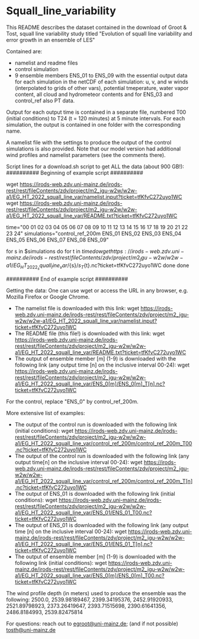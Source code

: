 # Squall_line_variability

This README describes the dataset contained in the download of Groot & Tost, squall line variability study titled 
"Evolution of squall line variability and error growth in an ensemble of LES"

Contained are:
- namelist and readme files
- control simulation
- 9 ensemble members ENS_01 to ENS_09
with the essential output data for each simulation in the netCDF of each simulation: u, v, and w winds (interpolated to grids of other vars), potential tmeperature, water vapor content, all cloud and hydrometeor contents and for ENS_03 and control_ref also PT data. 

Output for each output time is contained in a separate file, numbered T00 (initial conditions) to T24 (t = 120 minutes) at 5 minute intervals. For each simulation, the output is contained in one folder with the corresponding name.

A namelist file with the settings to produce the output of the control simulations is also provided. Note that our model version had additional wind profiles and namelist parameters (see the comments there). 


Script lines for a download.sh script to get ALL the data (about 900 GB!):
########## Beginning of example script ##########


wget https://irods-web.zdv.uni-mainz.de/irods-rest/rest/fileContents/zdv/project/m2_jgu-w2w/w2w-a1/EG_HT_2022_squall_line_var/namelist.input?ticket=tfKfvC272uyo1WC
wget https://irods-web.zdv.uni-mainz.de/irods-rest/rest/fileContents/zdv/project/m2_jgu-w2w/w2w-a1/EG_HT_2022_squall_line_var/README.txt?ticket=tfKfvC272uyo1WC


time="00 01 02 03 04 05 06 07 08 09 10 11 12 13 14 15 16 17 18 19 20 21 22 23 24"
simulations="control_ref_200m ENS_01 ENS_02 ENS_03 ENS_04 ENS_05 ENS_06 ENS_07 ENS_08 ENS_09"

for s in $simulations
do 
   for t in $time
   do 
      wget https://irods-web.zdv.uni-mainz.de/irods-rest/rest/fileContents/zdv/project/m2_jgu-w2w/w2w-a1/EG_HT_2022_squall_line_var/${s}/${s}_T${t}.nc?ticket=tfKfvC272uyo1WC
   done
done


########## End of example script ##########



Getting the data:
One can use wget or access the URL in any browser, e.g. Mozilla Firefox or Google Chrome.
- The namelist file is downloaded with this link: wget https://irods-web.zdv.uni-mainz.de/irods-rest/rest/fileContents/zdv/project/m2_jgu-w2w/w2w-a1/EG_HT_2022_squall_line_var/namelist.input?ticket=tfKfvC272uyo1WC
- The README file (this file!) is downloaded with this link: wget https://irods-web.zdv.uni-mainz.de/irods-rest/rest/fileContents/zdv/project/m2_jgu-w2w/w2w-a1/EG_HT_2022_squall_line_var/README.txt?ticket=tfKfvC272uyo1WC
- The output of ensemble member [m] (1-9) is downloaded with the following link (any output time [n] on the inclusive interval 00-24): wget https://irods-web.zdv.uni-mainz.de/irods-rest/rest/fileContents/zdv/project/m2_jgu-w2w/w2w-a1/EG_HT_2022_squall_line_var/ENS_0[m]/ENS_0[m]_T[n].nc?ticket=tfKfvC272uyo1WC

For the control, replace "ENS_0<m>" by control_ref_200m.




More extensive list of examples:
- The output of the control run is downloaded with the following link (initial conditions): wget https://irods-web.zdv.uni-mainz.de/irods-rest/rest/fileContents/zdv/project/m2_jgu-w2w/w2w-a1/EG_HT_2022_squall_line_var/control_ref_200m/control_ref_200m_T00.nc?ticket=tfKfvC272uyo1WC
- The output of the control run is downloaded with the following link (any output time[n] on the inclusive interval 00-24): wget https://irods-web.zdv.uni-mainz.de/irods-rest/rest/fileContents/zdv/project/m2_jgu-w2w/w2w-a1/EG_HT_2022_squall_line_var/control_ref_200m/control_ref_200m_T[n].nc?ticket=tfKfvC272uyo1WC
- The output of ENS_01 is downloaded with the following link (initial conditions): wget https://irods-web.zdv.uni-mainz.de/irods-rest/rest/fileContents/zdv/project/m2_jgu-w2w/w2w-a1/EG_HT_2022_squall_line_var/ENS_01/ENS_01_T00.nc?ticket=tfKfvC272uyo1WC
- The output of ENS_01 is downloaded with the following link (any output time [n] on the inclusive interval 00-24): wget https://irods-web.zdv.uni-mainz.de/irods-rest/rest/fileContents/zdv/project/m2_jgu-w2w/w2w-a1/EG_HT_2022_squall_line_var/ENS_01/ENS_01_T[n].nc?ticket=tfKfvC272uyo1WC
- The output of ensemble member [m] (1-9) is downloaded with the following link (initial conditions): wget https://irods-web.zdv.uni-mainz.de/irods-rest/rest/fileContents/zdv/project/m2_jgu-w2w/w2w-a1/EG_HT_2022_squall_line_var/ENS_0[m]/ENS_0[m]_T00.nc?ticket=tfKfvC272uyo1WC








The wind profile depth (in meters) used to produce the ensemble was the following: 
2500.0, 2539.98189467, 2399.34195376, 2452.91920933, 2521.89798923, 2373.26419647, 2393.71515698,  2390.61641356, 2486.8184993, 2539.82475814




For questions: reach out to egroot@uni-mainz.de; (and if not possible) tosth@uni-mainz.de 
